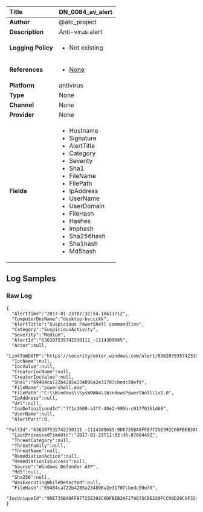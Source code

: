 | Title              | DN_0084_av_alert       |
|:-------------------|:------------------|
| **Author**         | @atc_project        |
| **Description**    | Anti-virus alert |
| **Logging Policy** | <ul><li> Not existing </li></ul> |
| **References**     | <ul><li>[None](None)</li></ul> |
| **Platform**       | antivirus    |
| **Type**           | None        |
| **Channel**        | None     |
| **Provider**       | None    |
| **Fields**         | <ul><li>Hostname</li><li>Signature</li><li>AlertTitle</li><li>Category</li><li>Severity</li><li>Sha1</li><li>FileName</li><li>FilePath</li><li>IpAddress</li><li>UserName</li><li>UserDomain</li><li>FileHash</li><li>Hashes</li><li>Imphash</li><li>Sha256hash</li><li>Sha1hash</li><li>Md5hash</li></ul> |


## Log Samples

### Raw Log

```
{
  "AlertTime":"2017-01-23T07:32:54.1861171Z",
  "ComputerDnsName":"desktop-bvccckk",
  "AlertTitle":"Suspicious PowerShell commandline",
  "Category":"SuspiciousActivity",
  "Severity":"Medium",
  "AlertId":"636207535742330111_-1114309685",
  "Actor":null,
  "LinkToWDATP":"https://securitycenter.windows.com/alert/636207535742330111_-1114309685",
  "IocName":null,
  "IocValue":null,
  "CreatorIocName":null,
  "CreatorIocValue":null,
  "Sha1":"69484ca722b4285a234896a2e31707cbedc59ef9",
  "FileName":"powershell.exe",
  "FilePath":"C:\\Windows\\SysWOW64\\WindowsPowerShell\\v1.0",
  "IpAddress":null,
  "Url":null,
  "IoaDefinitiondId":"7f1c3609-a3ff-40e2-995b-c01770161d68",
  "UserName":null,
  "AlertPart":0,
  "FullId":"636207535742330111_-1114309685:9DE735BA9FF87725E392C6DFBEB2AF279035CDE229FCC00D28C0F3242C5A50AF",
  "LastProcessedTimeUtc":"2017-01-23T11:33:45.0760449Z",
  "ThreatCategory":null,
  "ThreatFamily":null,
  "ThreatName":null,
  "RemediationAction":null,
  "RemediationIsSuccess":null,
  "Source":"Windows Defender ATP",
  "Md5":null,
  "Sha256":null,
  "WasExecutingWhileDetected":null,
  "FileHash":"69484ca722b4285a234896a2e31707cbedc59ef9",
  "IocUniqueId":"9DE735BA9FF87725E392C6DFBEB2AF279035CDE229FCC00D28C0F3242C5A50AF"
}

```




